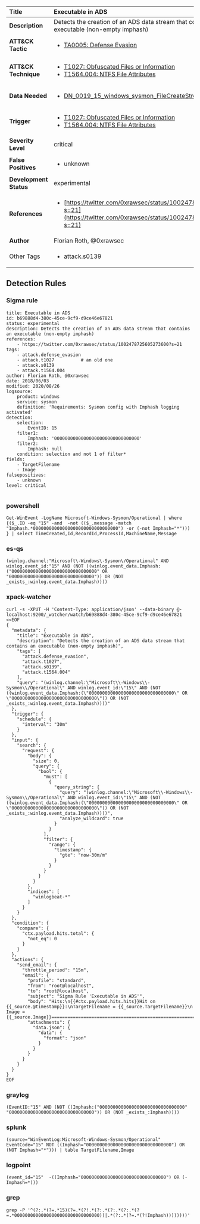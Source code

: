 | Title                    | Executable in ADS       |
|:-------------------------|:------------------|
| **Description**          | Detects the creation of an ADS data stream that contains an executable (non-empty imphash) |
| **ATT&amp;CK Tactic**    |  <ul><li>[TA0005: Defense Evasion](https://attack.mitre.org/tactics/TA0005)</li></ul>  |
| **ATT&amp;CK Technique** | <ul><li>[T1027: Obfuscated Files or Information](https://attack.mitre.org/techniques/T1027)</li><li>[T1564.004: NTFS File Attributes](https://attack.mitre.org/techniques/T1564/004)</li></ul>  |
| **Data Needed**          | <ul><li>[DN_0019_15_windows_sysmon_FileCreateStreamHash](../Data_Needed/DN_0019_15_windows_sysmon_FileCreateStreamHash.md)</li></ul>  |
| **Trigger**              | <ul><li>[T1027: Obfuscated Files or Information](../Triggers/T1027.md)</li><li>[T1564.004: NTFS File Attributes](../Triggers/T1564.004.md)</li></ul>  |
| **Severity Level**       | critical |
| **False Positives**      | <ul><li>unknown</li></ul>  |
| **Development Status**   | experimental |
| **References**           | <ul><li>[https://twitter.com/0xrawsec/status/1002478725605273600?s=21](https://twitter.com/0xrawsec/status/1002478725605273600?s=21)</li></ul>  |
| **Author**               | Florian Roth, @0xrawsec |
| Other Tags           | <ul><li>attack.s0139</li></ul> | 

## Detection Rules

### Sigma rule

```
title: Executable in ADS
id: b69888d4-380c-45ce-9cf9-d9ce46e67821
status: experimental
description: Detects the creation of an ADS data stream that contains an executable (non-empty imphash)
references:
    - https://twitter.com/0xrawsec/status/1002478725605273600?s=21
tags:
    - attack.defense_evasion
    - attack.t1027          # an old one
    - attack.s0139
    - attack.t1564.004
author: Florian Roth, @0xrawsec
date: 2018/06/03
modified: 2020/08/26
logsource:
    product: windows
    service: sysmon
    definition: 'Requirements: Sysmon config with Imphash logging activated'
detection:
    selection:
        EventID: 15
    filter1:
        Imphash: '00000000000000000000000000000000'
    filter2:
        Imphash: null
    condition: selection and not 1 of filter*
fields:
    - TargetFilename
    - Image
falsepositives:
    - unknown
level: critical


```





### powershell
    
```
Get-WinEvent -LogName Microsoft-Windows-Sysmon/Operational | where {($_.ID -eq "15" -and  -not (($_.message -match "Imphash.*00000000000000000000000000000000") -or (-not Imphash="*"))) } | select TimeCreated,Id,RecordId,ProcessId,MachineName,Message
```


### es-qs
    
```
(winlog.channel:"Microsoft\-Windows\-Sysmon\/Operational" AND winlog.event_id:"15" AND (NOT ((winlog.event_data.Imphash:("00000000000000000000000000000000" OR "00000000000000000000000000000000")) OR (NOT _exists_:winlog.event_data.Imphash))))
```


### xpack-watcher
    
```
curl -s -XPUT -H 'Content-Type: application/json' --data-binary @- localhost:9200/_watcher/watch/b69888d4-380c-45ce-9cf9-d9ce46e67821 <<EOF
{
  "metadata": {
    "title": "Executable in ADS",
    "description": "Detects the creation of an ADS data stream that contains an executable (non-empty imphash)",
    "tags": [
      "attack.defense_evasion",
      "attack.t1027",
      "attack.s0139",
      "attack.t1564.004"
    ],
    "query": "(winlog.channel:\"Microsoft\\-Windows\\-Sysmon\\/Operational\" AND winlog.event_id:\"15\" AND (NOT ((winlog.event_data.Imphash:(\"00000000000000000000000000000000\" OR \"00000000000000000000000000000000\")) OR (NOT _exists_:winlog.event_data.Imphash))))"
  },
  "trigger": {
    "schedule": {
      "interval": "30m"
    }
  },
  "input": {
    "search": {
      "request": {
        "body": {
          "size": 0,
          "query": {
            "bool": {
              "must": [
                {
                  "query_string": {
                    "query": "(winlog.channel:\"Microsoft\\-Windows\\-Sysmon\\/Operational\" AND winlog.event_id:\"15\" AND (NOT ((winlog.event_data.Imphash:(\"00000000000000000000000000000000\" OR \"00000000000000000000000000000000\")) OR (NOT _exists_:winlog.event_data.Imphash))))",
                    "analyze_wildcard": true
                  }
                }
              ],
              "filter": {
                "range": {
                  "timestamp": {
                    "gte": "now-30m/m"
                  }
                }
              }
            }
          }
        },
        "indices": [
          "winlogbeat-*"
        ]
      }
    }
  },
  "condition": {
    "compare": {
      "ctx.payload.hits.total": {
        "not_eq": 0
      }
    }
  },
  "actions": {
    "send_email": {
      "throttle_period": "15m",
      "email": {
        "profile": "standard",
        "from": "root@localhost",
        "to": "root@localhost",
        "subject": "Sigma Rule 'Executable in ADS'",
        "body": "Hits:\n{{#ctx.payload.hits.hits}}Hit on {{_source.@timestamp}}:\nTargetFilename = {{_source.TargetFilename}}\n         Image = {{_source.Image}}================================================================================\n{{/ctx.payload.hits.hits}}",
        "attachments": {
          "data.json": {
            "data": {
              "format": "json"
            }
          }
        }
      }
    }
  }
}
EOF

```


### graylog
    
```
(EventID:"15" AND (NOT ((Imphash:("00000000000000000000000000000000" "00000000000000000000000000000000")) OR (NOT _exists_:Imphash))))
```


### splunk
    
```
(source="WinEventLog:Microsoft-Windows-Sysmon/Operational" EventCode="15" NOT ((Imphash="00000000000000000000000000000000") OR (NOT Imphash="*"))) | table TargetFilename,Image
```


### logpoint
    
```
(event_id="15"  -((Imphash="00000000000000000000000000000000") OR (-Imphash=*)))
```


### grep
    
```
grep -P '^(?:.*(?=.*15)(?=.*(?!.*(?:.*(?:.*(?:.*(?=.*00000000000000000000000000000000))|.*(?:.*(?=.*(?!Imphash))))))))'
```



